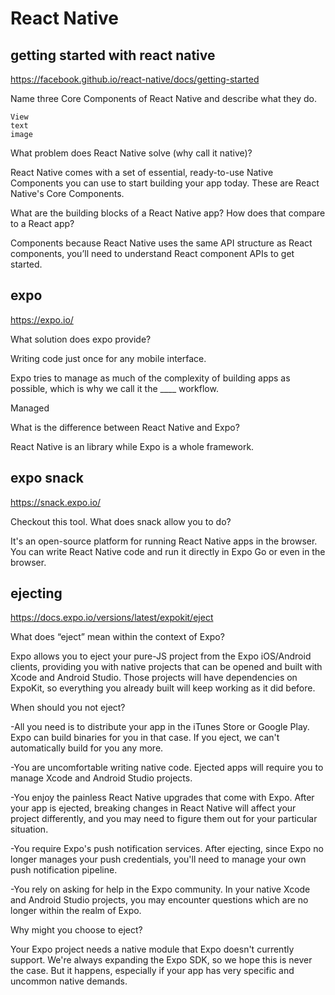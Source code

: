 # React Native

## getting started with react native

<https://facebook.github.io/react-native/docs/getting-started>

Name three Core Components of React Native and describe what they do.

    View
    text
    image

What problem does React Native solve (why call it native)?

React Native comes with a set of essential, ready-to-use Native Components you can use to start building your app today. These are React Native's Core Components.

What are the building blocks of a React Native app? How does that compare to a React app?

Components because React Native uses the same API structure as React components, you’ll need to understand React component APIs to get started.

## expo

<https://expo.io/>

What solution does expo provide?

Writing code just once for any mobile interface.

Expo tries to manage as much of the complexity of building apps as possible, which is why we call it the ____ workflow.

Managed

What is the difference between React Native and Expo?

React Native is an library while Expo is a whole framework.

## expo snack

<https://snack.expo.io/>

Checkout this tool. What does snack allow you to do?

It's an open-source platform for running React Native apps in the browser. You can write React Native code and run it directly in Expo Go or even in the browser.

## ejecting

<https://docs.expo.io/versions/latest/expokit/eject>

What does “eject” mean within the context of Expo?

Expo allows you to eject your pure-JS project from the Expo iOS/Android clients, providing you with native projects that can be opened and built with Xcode and Android Studio. Those projects will have dependencies on ExpoKit, so everything you already built will keep working as it did before.

When should you not eject?

-All you need is to distribute your app in the iTunes Store or Google Play. Expo can build binaries for you in that case. If you eject, we can't automatically build for you any more.

-You are uncomfortable writing native code. Ejected apps will require you to manage Xcode and Android Studio projects.

-You enjoy the painless React Native upgrades that come with Expo. After your app is ejected, breaking changes in React Native will affect your project differently, and you may need to figure them out for your particular situation.

-You require Expo's push notification services. After ejecting, since Expo no longer manages your push credentials, you'll need to manage your own push notification pipeline.

-You rely on asking for help in the Expo community. In your native Xcode and Android Studio projects, you may encounter questions which are no longer within the realm of Expo.

Why might you choose to eject?

Your Expo project needs a native module that Expo doesn't currently support. We're always expanding the Expo SDK, so we hope this is never the case. But it happens, especially if your app has very specific and uncommon native demands.
